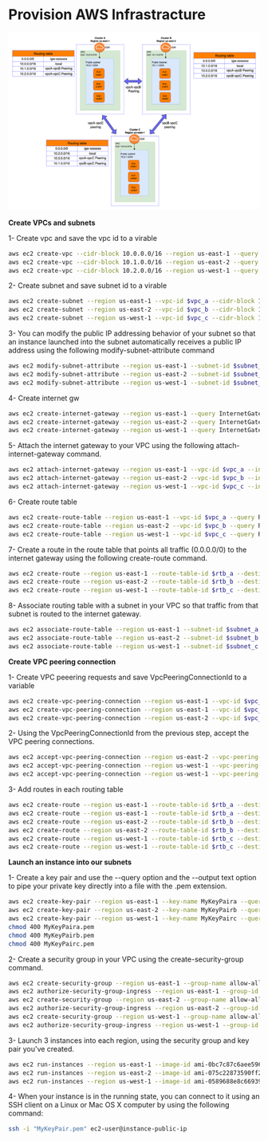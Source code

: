 # Provision AWS Infrastracture

   ![calico-cloud-login](../img/aws-design.png)
   
**Create VPCs and subnets** 

1- Create vpc and save the vpc id to a virable 

```bash
aws ec2 create-vpc --cidr-block 10.0.0.0/16 --region us-east-1 --query Vpc.VpcId --output text | read vpc_a
aws ec2 create-vpc --cidr-block 10.1.0.0/16 --region us-east-2 --query Vpc.VpcId --output text | read vpc_b
aws ec2 create-vpc --cidr-block 10.2.0.0/16 --region us-west-1 --query Vpc.VpcId --output text | read vpc_c
```


2- Create subnet and save subnet id to a virable

```bash
aws ec2 create-subnet --region us-east-1 --vpc-id $vpc_a --cidr-block 10.0.1.0/24 --query Subnet.SubnetId --output text | read subnet_a
aws ec2 create-subnet --region us-east-2 --vpc-id $vpc_b --cidr-block 10.1.1.0/24 --query Subnet.SubnetId --output text | read subnet_b
aws ec2 create-subnet --region us-west-1 --vpc-id $vpc_c --cidr-block 10.2.1.0/24 --query Subnet.SubnetId --output text | read subnet_c
```

3- You can modify the public IP addressing behavior of your subnet so that an instance launched into the subnet automatically receives a public IP address using the following modify-subnet-attribute command

```bash
aws ec2 modify-subnet-attribute --region us-east-1 --subnet-id $subnet_a --map-public-ip-on-launch
aws ec2 modify-subnet-attribute --region us-east-2 --subnet-id $subnet_b --map-public-ip-on-launch
aws ec2 modify-subnet-attribute --region us-west-1 --subnet-id $subnet_c --map-public-ip-on-launch
```

4- Create internet gw

```bash
aws ec2 create-internet-gateway --region us-east-1 --query InternetGateway.InternetGatewayId --output text | read igw_a
aws ec2 create-internet-gateway --region us-east-2 --query InternetGateway.InternetGatewayId --output text | read igw_b
aws ec2 create-internet-gateway --region us-west-1 --query InternetGateway.InternetGatewayId --output text | read igw_c
```

5- Attach the internet gateway to your VPC using the following attach-internet-gateway command.
```bash
aws ec2 attach-internet-gateway --region us-east-1 --vpc-id $vpc_a --internet-gateway-id $igw_a
aws ec2 attach-internet-gateway --region us-east-2 --vpc-id $vpc_b --internet-gateway-id $igw_b
aws ec2 attach-internet-gateway --region us-west-1 --vpc-id $vpc_c --internet-gateway-id $igw_c
```

6- Create route table 

```bash
aws ec2 create-route-table --region us-east-1 --vpc-id $vpc_a --query RouteTable.RouteTableId --output text | read rtb_a
aws ec2 create-route-table --region us-east-2 --vpc-id $vpc_b --query RouteTable.RouteTableId --output text | read rtb_b
aws ec2 create-route-table --region us-west-1 --vpc-id $vpc_c --query RouteTable.RouteTableId --output text | read rtb_c
```

7- Create a route in the route table that points all traffic (0.0.0.0/0) to the internet gateway using the following create-route command.
```bash
aws ec2 create-route --region us-east-1 --route-table-id $rtb_a --destination-cidr-block 0.0.0.0/0 --gateway-id $igw_a
aws ec2 create-route --region us-east-2 --route-table-id $rtb_b --destination-cidr-block 0.0.0.0/0 --gateway-id $igw_b
aws ec2 create-route --region us-west-1 --route-table-id $rtb_c --destination-cidr-block 0.0.0.0/0 --gateway-id $igw_c
```

8- Associate routing table with a subnet in your VPC so that traffic from that subnet is routed to the internet gateway.
```bash
aws ec2 associate-route-table --region us-east-1 --subnet-id $subnet_a --route-table-id $rtb_a
aws ec2 associate-route-table --region us-east-2 --subnet-id $subnet_b --route-table-id $rtb_b
aws ec2 associate-route-table --region us-west-1 --subnet-id $subnet_c --route-table-id $rtb_c
```

**Create VPC peering connection** 

1- Create VPC peeering requests and save VpcPeeringConnectionId to a variable

```bash
aws ec2 create-vpc-peering-connection --region us-east-1 --vpc-id $vpc_a --peer-vpc-id $vpc_b --peer-region us-east-2 --query VpcPeeringConnection.VpcPeeringConnectionId --output text | read vpc_a_vpc_b_peering
aws ec2 create-vpc-peering-connection --region us-east-1 --vpc-id $vpc_a --peer-vpc-id $vpc_c --peer-region us-west-1 --query VpcPeeringConnection.VpcPeeringConnectionId --output text | read vpc_a_vpc_c_peering
aws ec2 create-vpc-peering-connection --region us-east-2 --vpc-id $vpc_b --peer-vpc-id $vpc_c --peer-region us-west-1 --query VpcPeeringConnection.VpcPeeringConnectionId --output text | read vpc_b_vpc_c_peering
```

2- Using the VpcPeeringConnectionId from the previous step, accept the VPC peering connections.

```bash
aws ec2 accept-vpc-peering-connection --region us-east-2 --vpc-peering-connection-id $vpc_a_vpc_b_peering
aws ec2 accept-vpc-peering-connection --region us-west-1 --vpc-peering-connection-id $vpc_a_vpc_c_peering
aws ec2 accept-vpc-peering-connection --region us-west-1 --vpc-peering-connection-id $vpc_b_vpc_c_peering
```

3- Add routes in each routing table 

```bash
aws ec2 create-route --region us-east-1 --route-table-id $rtb_a --destination-cidr-block 10.1.1.0/24 --vpc-peering-connection-id $vpc_a_vpc_b_peering
aws ec2 create-route --region us-east-1 --route-table-id $rtb_a --destination-cidr-block 10.2.1.0/24 --vpc-peering-connection-id $vpc_a_vpc_c_peering
aws ec2 create-route --region us-east-2 --route-table-id $rtb_b --destination-cidr-block 10.0.1.0/24 --vpc-peering-connection-id $vpc_a_vpc_b_peering
aws ec2 create-route --region us-east-2 --route-table-id $rtb_b --destination-cidr-block 10.2.1.0/24 --vpc-peering-connection-id $vpc_b_vpc_c_peering
aws ec2 create-route --region us-west-1 --route-table-id $rtb_c --destination-cidr-block 10.0.1.0/24 --vpc-peering-connection-id $vpc_a_vpc_c_peering
aws ec2 create-route --region us-west-1 --route-table-id $rtb_c --destination-cidr-block 10.1.1.0/24 --vpc-peering-connection-id $vpc_b_vpc_c_peering
```

**Launch an instance into our subnets** 

1- Create a key pair and use the --query option and the --output text option to pipe your private key directly into a file with the .pem extension.

```bash
aws ec2 create-key-pair --region us-east-1 --key-name MyKeyPaira --query "KeyMaterial" --output text > MyKeyPaira.pem
aws ec2 create-key-pair --region us-east-2 --key-name MyKeyPairb --query "KeyMaterial" --output text > MyKeyPairb.pem
aws ec2 create-key-pair --region us-west-1 --key-name MyKeyPairc --query "KeyMaterial" --output text > MyKeyPairc.pem
chmod 400 MyKeyPaira.pem
chmod 400 MyKeyPairb.pem
chmod 400 MyKeyPairc.pem
```

2- Create a security group in your VPC using the create-security-group command.

```bash
aws ec2 create-security-group --region us-east-1 --group-name allow-all --description "Security group for any traffic" --vpc-id $vpc_a --query GroupId --output text | read sg_a
aws ec2 authorize-security-group-ingress --region us-east-1 --group-id $sg_a --protocol all --port all --cidr 0.0.0.0/0
aws ec2 create-security-group --region us-east-2 --group-name allow-all --description "Security group for any traffic" --vpc-id $vpc_b --query GroupId --output text | read sg_b
aws ec2 authorize-security-group-ingress --region us-east-2 --group-id $sg_b --protocol all --port all --cidr 0.0.0.0/0
aws ec2 create-security-group --region us-west-1 --group-name allow-all --description "Security group for any traffic" --vpc-id $vpc_c --query GroupId --output text | read sg_c
aws ec2 authorize-security-group-ingress --region us-west-1 --group-id $sg_c --protocol all --port all --cidr 0.0.0.0/0
```

3- Launch 3 instances into each region, using the security group and key pair you've created. 

```bash
aws ec2 run-instances --region us-east-1 --image-id ami-0bc7c87c6aee5963e --count 3 --instance-type m5.large --key-name MyKeyPaira --security-group-ids $sg_a --subnet-id $subnet_a
aws ec2 run-instances --region us-east-2 --image-id ami-075c22873590ff2e0 --count 3 --instance-type m5.large --key-name MyKeyPairb --security-group-ids $sg_b --subnet-id $subnet_b
aws ec2 run-instances --region us-west-1 --image-id ami-0589688e8c6693946 --count 3 --instance-type m5.large --key-name MyKeyPairc --security-group-ids $sg_c --subnet-id $subnet_c
```

4- When your instance is in the running state, you can connect to it using an SSH client on a Linux or Mac OS X computer by using the following command:

```bash
ssh -i "MyKeyPair.pem" ec2-user@instance-public-ip
```

